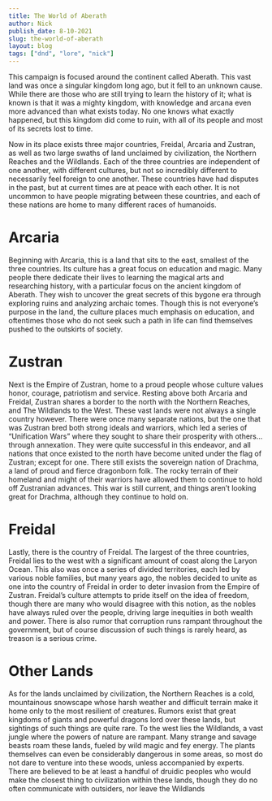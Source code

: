```yaml
---
title: The World of Aberath
author: Nick
publish_date: 8-10-2021
slug: the-world-of-aberath
layout: blog
tags: ["dnd", "lore", "nick"]
---
```


This campaign is focused around the continent called Aberath. This vast land was once a singular kingdom long ago, but it fell to an unknown cause. While there are those who are still trying to learn the history of it; what is known is that it was a mighty kingdom, with knowledge and arcana even more advanced than what exists today. No one knows what exactly happened, but this kingdom did come to ruin, with all of its people and most of its secrets lost to time.

Now in its place exists three major countries, Freidal, Arcaria and Zustran, as well as two large swaths of land unclaimed by civilization, the Northern Reaches and the Wildlands. Each of the three countries are independent of one another, with different cultures, but not so incredibly different to necessarily feel foreign to one another. These countries have had disputes in the past, but at current times are at peace with each other. It is not uncommon to have people migrating between these countries, and each of these nations are home to many different races of humanoids.

# Arcaria

Beginning with Arcaria, this is a land that sits to the east, smallest of the three countries. Its culture has a great focus on education and magic. Many people there dedicate their lives to learning the magical arts and researching history, with a particular focus on the ancient kingdom of Aberath. They wish to uncover the great secrets of this bygone era through exploring ruins and analyzing archaic tomes. Though this is not everyone’s purpose in the land, the culture places much emphasis on education, and oftentimes those who do not seek such a path in life can find themselves pushed to the outskirts of society.

# Zustran

Next is the Empire of Zustran, home to a proud people whose culture values honor, courage, patriotism and service. Resting above both Arcaria and Freidal, Zustran shares a border to the north with the Northern Reaches, and The Wildlands to the West. These vast lands were not always a single country however. There were once many separate nations, but the one that was Zustran bred both strong ideals and warriors, which led a series of “Unification Wars” where they sought to share their prosperity with others... through annexation. They were quite successful in this endeavor, and all nations that once existed to the north have become united under the flag of Zustran; except for one. There still exists the sovereign nation of Drachma, a land of proud and fierce dragonborn folk. The rocky terrain of their homeland and might of their warriors have allowed them to continue to hold off Zustranian advances. This war is still current, and things aren’t looking great for Drachma, although they continue to hold on.

# Freidal

Lastly, there is the country of Freidal. The largest of the three countries, Freidal lies to the west with a significant amount of coast along the Laryon Ocean. This also was once a series of divided territories, each led by various noble families, but many years ago, the nobles decided to unite as one into the country of Freidal in order to deter invasion from the Empire of Zustran. Freidal’s culture attempts to pride itself on the idea of freedom, though there are many who would disagree with this notion, as the nobles have always ruled over the people, driving large inequities in both wealth and power. There is also rumor that corruption runs rampant throughout the government, but of course discussion of such things is rarely heard, as treason is a serious crime.

# Other Lands
    
As for the lands unclaimed by civilization, the Northern Reaches is a cold, mountainous snowscape whose harsh weather and difficult terrain make it home only to the most resilient of creatures. Rumors exist that great kingdoms of giants and powerful dragons lord over these lands, but sightings of such things are quite rare. To the west lies the Wildlands, a vast jungle where the powers of nature are rampant. Many strange and savage beasts roam these lands, fueled by wild magic and fey energy. The plants themselves can even be considerably dangerous in some areas, so most do not dare to venture into these woods, unless accompanied by experts. There are believed to be at least a handful of druidic peoples who would make the closest thing to civilization within these lands, though they do no often communicate with outsiders, nor leave the Wildlands